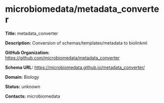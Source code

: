 # microbiomedata/metadata_converter

**Title:** metadata_converter

**Description:** Conversion of schemas/templates/metadata to biolinkml

**GitHub Organization:** https://github.com/microbiomedata/metadata_converter

**Schema URL:** https://microbiomedata.github.io/metadata_converter/



**Domain:** Biology

**Status:** unknown



**Contacts:** microbiomedata